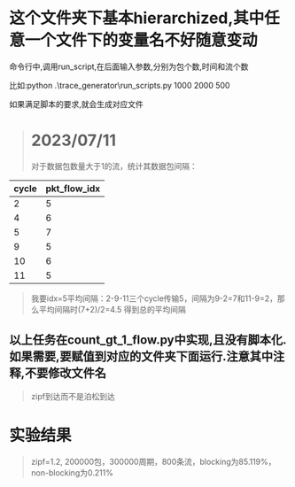 # 这个文件夹下基本hierarchized,其中任意一个文件下的变量名不好随意变动


命令行中,调用run_script,在后面输入参数,分别为包个数,时间和流个数

比如:python .\trace_generator\run_scripts.py 1000 2000 500   

如果满足脚本的要求,就会生成对应文件
> 

> # 2023/07/11
>对于数据包数量大于1的流，统计其数据包间隔：

| cycle | pkt_flow_idx |
|-------|--------------|
| 2     | 5            |
| 4     | 6            |
| 5     | 7            |
| 9     | 5            |
| 10    | 6            |
| 11    | 5            |

>我要idx=5平均间隔：2-9-11三个cycle传输5，间隔为9-2=7和11-9=2，那么平均间隔时(7+2)/2=4.5
>得到总的平均间隔

## 以上任务在count_gt_1_flow.py中实现,且没有脚本化.如果需要,要赋值到对应的文件夹下面运行.注意其中注释,不要修改文件名

> zipf到达而不是泊松到达

# 实验结果
> zipf=1.2, 200000包，300000周期，800条流，blocking为85.119%，non-blocking为0.211%